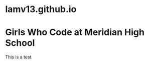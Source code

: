 # lamv13.github.io
<main>
    <h1>Girls Who Code at Meridian High School</h1>
    <p>This is a test</p>
</main>
